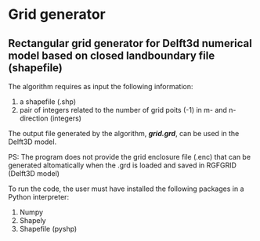 # Grid generator

## Rectangular grid generator for Delft3d numerical model based on closed landboundary file (shapefile)

The algorithm requires as input the following information:

1) a shapefile (.shp) 
2) pair of integers related to the number of grid poits (-1) in m- and n- direction (integers) 

The output file generated by the algorithm, ***grid.grd***, can be used in the Delft3D model. 

PS: The program does not provide the grid enclosure file (.enc) that can be generated altomatically when the .grd is loaded and saved in RGFGRID (Delft3D model)

To run the code, the user must have installed the following packages in a Python interpreter:

1) Numpy
2) Shapely 
3) Shapefile (pyshp)


